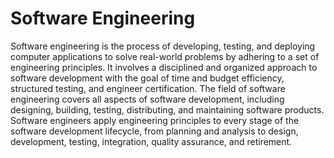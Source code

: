 # Software Engineering 
Software engineering is the process of developing, testing, and deploying computer applications to solve real-world problems by adhering to a set of engineering principles. It involves a disciplined and organized approach to software development with the goal of time and budget efficiency, structured testing, and engineer certification. The field of software engineering covers all aspects of software development, including designing, building, testing, distributing, and maintaining software products. Software engineers apply engineering principles to every stage of the software development lifecycle, from planning and analysis to design, development, testing, integration, quality assurance, and retirement.



